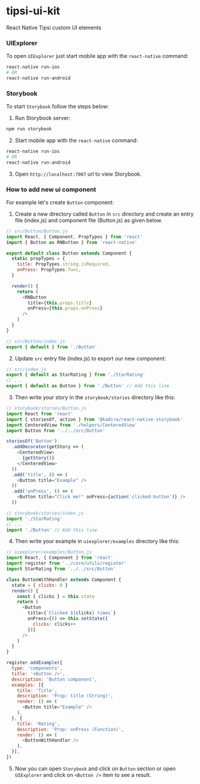 # tipsi-ui-kit
React Native Tipsi custom UI elements

### UIExplorer

To open `UIExplorer` just start mobile app with the `react-native` command:

```bash
react-native run-ios
# OR
react-native run-android
```

### Storybook

To start `Storybook` follow the steps below:

1. Run Storybook server:
  ```bash
  npm run storybook
  ```

2. Start mobile app with the `react-native` command:
  ```bash
  react-native run-ios
  # OR
  react-native run-android
  ```

3. Open `http://localhost:7007` url to view Storybook.

### How to add new ui component

For example let's create `Button` component:

1. Create a new directory called `Button` in `src` directory and create an entry file (index.js) and component file (Button.js) as given below.

  ```js
  // src/Button/Button.js
  import React, { Component, PropTypes } from 'react'
  import { Button as RNButton } from 'react-native'

  export default class Button extends Component {
    static propTypes = {
      title: PropTypes.string.isRequired,
      onPress: PropTypes.func,
    }

    render() {
      return (
        <RNButton
          title={this.props.title}
          onPress={this.props.onPress}
        />
      )
    }
  }

  // src/Button/index.js
  export { default } from './Button'
  ```

2. Update `src` entry file (index.js) to export our new component:

  ```js
  // src/index.js
  export { default as StarRating } from './StarRating'
  // ...
  export { default as Button } from './Button' // Add this line
  ```

3. Then write your story in the `storybook/stories` directory like this:
  ```js
  // storybook/stories/Button.js
  import React from 'react'
  import { storiesOf, action } from '@kadira/react-native-storybook'
  import CenteredView from './helpers/CenteredView'
  import Button from '../../src/Button'

  storiesOf('Button')
    .addDecorator(getStory => (
      <CenteredView>
        {getStory()}
      </CenteredView>
    ))
    .add('title', () => (
      <Button title="Example" />
    ))
    .add('onPress', () => (
      <Button title="Click me!" onPress={action('clicked-button')} />
    ))

  // storybook/stories/index.js
  import './StarRating'
  // ...
  import './Button' // Add this line
  ```

4. Then write your example in `uiexplorer/examples` directory like this:
  ```js
  // uiexplorer/examples/Button.js
  import React, { Component } from 'react'
  import register from '../core/utils/register'
  import StarRating from '../../src/Button'

  class ButtonWithHandler extends Component {
    state = { clicks: 0 }
    render() {
      const { clicks } = this.state
      return (
        <Button
          title={`Clicked ${clicks} times`}
          onPress={() => this.setState({
            clicks: clicks++
          })}
        />
      )
    }
  }

  register.addExample({
    type: 'components',
    title: '<Button />',
    description: 'Button component',
    examples: [{
      title: 'Title',
      description: 'Prop: title (String)',
      render: () => (
        <Button title="Example" />
      ),
    }, {
      title: 'Rating',
      description: 'Prop: onPress (Function)',
      render: () => (
        <ButtonWithHandler />
      ),
    }],
  })
  ```

5. Now you can open `Storybook` and click on `Button` section or open `UIExplorer` and click on `<Button />` item to see a result.
